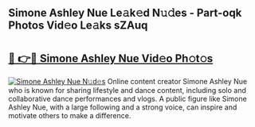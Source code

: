 ## Simone Ashley Nue Le𝚊k𝚎d N𝚞𝚍es - Part-oqk Photos Vid𝚎o Le𝚊ks sZAuq

# <h2><a href="http://fb4zq4.evod.top/?m=Simone+Ashley+Nue">🔗 👉🔴 Simone Ashley Nue Vid𝚎o Ph𝚘t𝚘s</a></h2>

[![Simone Ashley Nue N𝚞d𝚎s](https://i.imgur.com/8V9OHl7.gif)](http://fb4zq4.evod.top/?m=Simone+Ashley+Nue)
Online content creator Simone Ashley Nue who is known for sharing lifestyle and dance content, including solo and collaborative dance performances and vlogs. A public figure like Simone Ashley Nue, with a large following and a strong voice, can inspire and motivate others to make a difference. 
